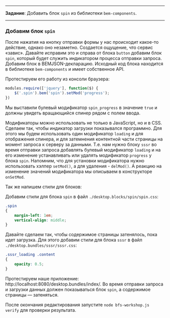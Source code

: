 -------------------------------------------------------------------------------
**Задание**: Добавить блок `spin` из библиотеки `bem-components`.

-------------------------------------------------------------------------------

### Добавим блок `spin`

После нажатия на кнопку отправки формы у нас происходит какое-то действие, однако оно незаметно. Создается ощущение, что сервис «завис».
Давайте исправим это и справа от блока `button` добавим блок `spin`, который будет служить индикатором процесса отправки запроса. Добавим блок в BEMJSON-декларацию. Исходный код блока находится в библиотеке `bem-components` и имеет собственное API.

Протестируем его работу из консоли браузера:

```js
modules.require(['jquery'], function($) {
    $('.spin').bem('spin').setMod('progress');
})
```

Мы выставили булевый модификатор `spin_progress` в значение `true` и должны увидеть вращающийся спинер рядом с полем ввода.

Модификаторы можно использовать не только в JavaScript, но и в CSS. Сделаем так, чтобы индикатор загрузки показывался программно. Для этого мы будем использовать один модификатор `loading` и для отображения спинера, и для затемнения контентной части страницы на момент запроса к серверу за данными. Т.е. нам нужно блоку `sssr` во время отправки запроса добавлять булевый модификатор `loading` и на его изменение устанавливать или удалять модификатор `progress` у блока `spin`. Напомним, что для установки модификатора нужно использовать хэлпер `setMod()`, а для удаления - `delMod()`. А реакцию на изменение значений модификатора мы описываем в конструкторе `onSetMod`.

Так же напишем стили для блоков:

Добавим стили для блока `spin` в файл `./desktop.blocks/spin/spin.css`:

```css
.spin
{
    margin-left: 1em;
    vertical-align: middle;
}
```

Давайте сделаем так, чтобы содержимое страницы затенялось, пока идет загрузка. Для этого добавим стили для блока `sssr` в файл `./desktop.bundles/sssr/sssr.css`:

```css
.sssr_loading .content
{
    opacity: 0.5;
}
```

Протестируем наше приложение: http://localhost:8080/desktop.bundles/index/. Во время отправки запроса и загрузки данных должен показываться блок `spin`, а содержимое страницы — затеняться.

После окончания редактирования запустите `node bfs-workshop.js verify` для проверки результата.
